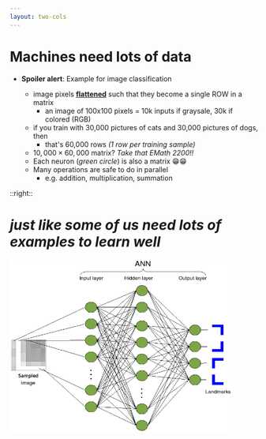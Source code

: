 ```yaml
---
layout: two-cols
---
```


# Machines need lots of data

- <twemoji-warning /> **Spoiler alert**: Example for image classification
  
  * image pixels [**flattened**][1] such that they become a single ROW in a matrix
    + an image of 100x100 pixels = 10k inputs if graysale, 30k if colored (RGB)
  * if you train with 30,000 pictures of cats and 30,000 pictures of dogs, then
    + that's 60,000 rows _(1 row per training sample)_
  * $10,000 \times 60,000$ matrix? _Take that EMath 2200!!_
  * Each neuron (_green circle_) is also a matrix 😁😁
  * Many operations are safe to do in parallel
    - e.g. addition, multiplication, summation

::right::

# <span class="text-teal-500/80">_just like some of us need lots of examples to learn well_</span>

<img alt="ann" src="/images/ann-1hidden.png" style="width: 450px; height: 350px" />

[1]: https://www.tensorflow.org/api_docs/python/tf/keras/layers/Flatten